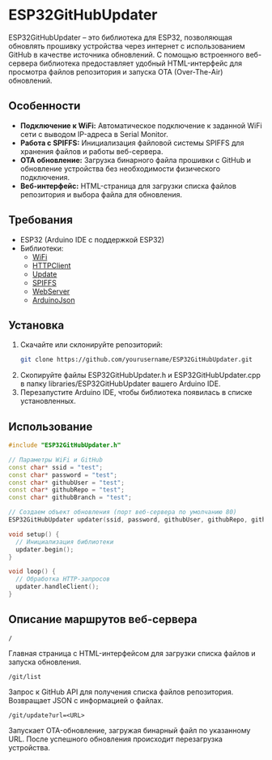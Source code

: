 # ESP32GitHubUpdater

ESP32GitHubUpdater – это библиотека для ESP32, позволяющая обновлять прошивку устройства через интернет с использованием GitHub в качестве источника обновлений. С помощью встроенного веб-сервера библиотека предоставляет удобный HTML-интерфейс для просмотра файлов репозитория и запуска OTA (Over-The-Air) обновлений.

## Особенности

- **Подключение к WiFi:** Автоматическое подключение к заданной WiFi сети с выводом IP-адреса в Serial Monitor.
- **Работа с SPIFFS:** Инициализация файловой системы SPIFFS для хранения файлов и работы веб-сервера.
- **OTA обновление:** Загрузка бинарного файла прошивки с GitHub и обновление устройства без необходимости физического подключения.
- **Веб-интерфейс:** HTML-страница для загрузки списка файлов репозитория и выбора файла для обновления.

## Требования

- ESP32 (Arduino IDE с поддержкой ESP32)
- Библиотеки:
  - [WiFi](https://github.com/espressif/arduino-esp32)
  - [HTTPClient](https://github.com/espressif/arduino-esp32)
  - [Update](https://github.com/espressif/arduino-esp32)
  - [SPIFFS](https://github.com/espressif/arduino-esp32)
  - [WebServer](https://github.com/espressif/arduino-esp32)
  - [ArduinoJson](https://arduinojson.org/)

## Установка

1. Скачайте или склонируйте репозиторий:
   ```bash
   git clone https://github.com/yourusername/ESP32GitHubUpdater.git
2. Скопируйте файлы ESP32GitHubUpdater.h и ESP32GitHubUpdater.cpp в папку libraries/ESP32GitHubUpdater вашего Arduino IDE.
3. Перезапустите Arduino IDE, чтобы библиотека появилась в списке установленных.

## Использование

```cpp
#include "ESP32GitHubUpdater.h"

// Параметры WiFi и GitHub
const char* ssid = "test";
const char* password = "test";
const char* githubUser = "test";
const char* githubRepo = "test";
const char* githubBranch = "test";

// Создаем объект обновления (порт веб-сервера по умолчанию 80)
ESP32GitHubUpdater updater(ssid, password, githubUser, githubRepo, githubBranch);

void setup() {
  // Инициализация библиотеки
  updater.begin();
}

void loop() {
  // Обработка HTTP-запросов
  updater.handleClient();
}
```

## Описание маршрутов веб-сервера

`/`

Главная страница с HTML-интерфейсом для загрузки списка файлов и запуска обновления.

`/git/list`

Запрос к GitHub API для получения списка файлов репозитория. Возвращает JSON с информацией о файлах.

`/git/update?url=<URL>`

Запускает OTA-обновление, загружая бинарный файл по указанному URL. После успешного обновления происходит перезагрузка устройства.

